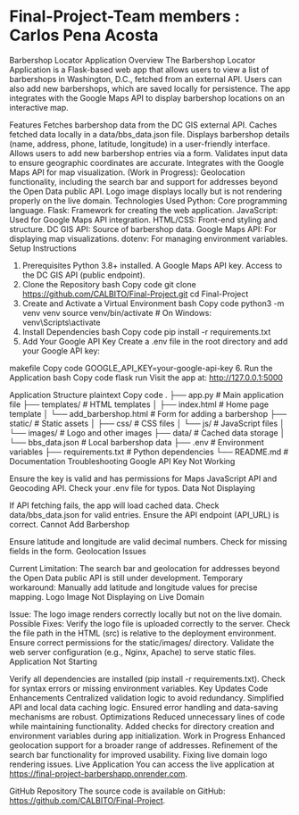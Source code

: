 # Final-Project-Team members : Carlos Pena Acosta

Barbershop Locator Application
Overview
The Barbershop Locator Application is a Flask-based web app that allows users to view a list of barbershops in Washington, D.C., fetched from an external API. Users can also add new barbershops, which are saved locally for persistence. The app integrates with the Google Maps API to display barbershop locations on an interactive map.

Features
Fetches barbershop data from the DC GIS external API.
Caches fetched data locally in a data/bbs_data.json file.
Displays barbershop details (name, address, phone, latitude, longitude) in a user-friendly interface.
Allows users to add new barbershop entries via a form.
Validates input data to ensure geographic coordinates are accurate.
Integrates with the Google Maps API for map visualization.
(Work in Progress):
Geolocation functionality, including the search bar and support for addresses beyond the Open Data public API.
Logo image displays locally but is not rendering properly on the live domain.
Technologies Used
Python: Core programming language.
Flask: Framework for creating the web application.
JavaScript: Used for Google Maps API integration.
HTML/CSS: Front-end styling and structure.
DC GIS API: Source of barbershop data.
Google Maps API: For displaying map visualizations.
dotenv: For managing environment variables.
Setup Instructions
1. Prerequisites
Python 3.8+ installed.
A Google Maps API key.
Access to the DC GIS API (public endpoint).
2. Clone the Repository
bash
Copy code
git clone https://github.com/CALBITO/Final-Project.git
cd Final-Project
3. Create and Activate a Virtual Environment
bash
Copy code
python3 -m venv venv
source venv/bin/activate  # On Windows: venv\Scripts\activate
4. Install Dependencies
bash
Copy code
pip install -r requirements.txt
5. Add Your Google API Key
Create a .env file in the root directory and add your Google API key:

makefile
Copy code
GOOGLE_API_KEY=your-google-api-key
6. Run the Application
bash
Copy code
flask run
Visit the app at: http://127.0.0.1:5000

Application Structure
plaintext
Copy code
.
├── app.py                 # Main application file
├── templates/             # HTML templates
│   ├── index.html         # Home page template
│   └── add_barbershop.html # Form for adding a barbershop
├── static/                # Static assets
│   ├── css/               # CSS files
│   └── js/                # JavaScript files
│   └── images/            # Logo and other images
├── data/                  # Cached data storage
│   └── bbs_data.json      # Local barbershop data
├── .env                   # Environment variables
├── requirements.txt       # Python dependencies
└── README.md              # Documentation
Troubleshooting
Google API Key Not Working

Ensure the key is valid and has permissions for Maps JavaScript API and Geocoding API.
Check your .env file for typos.
Data Not Displaying

If API fetching fails, the app will load cached data. Check data/bbs_data.json for valid entries.
Ensure the API endpoint (API_URL) is correct.
Cannot Add Barbershop

Ensure latitude and longitude are valid decimal numbers.
Check for missing fields in the form.
Geolocation Issues

Current Limitation: The search bar and geolocation for addresses beyond the Open Data public API is still under development.
Temporary workaround: Manually add latitude and longitude values for precise mapping.
Logo Image Not Displaying on Live Domain

Issue: The logo image renders correctly locally but not on the live domain.
Possible Fixes:
Verify the logo file is uploaded correctly to the server.
Check the file path in the HTML (src) is relative to the deployment environment.
Ensure correct permissions for the static/images/ directory.
Validate the web server configuration (e.g., Nginx, Apache) to serve static files.
Application Not Starting

Verify all dependencies are installed (pip install -r requirements.txt).
Check for syntax errors or missing environment variables.
Key Updates
Code Enhancements
Centralized validation logic to avoid redundancy.
Simplified API and local data caching logic.
Ensured error handling and data-saving mechanisms are robust.
Optimizations
Reduced unnecessary lines of code while maintaining functionality.
Added checks for directory creation and environment variables during app initialization.
Work in Progress
Enhanced geolocation support for a broader range of addresses.
Refinement of the search bar functionality for improved usability.
Fixing live domain logo rendering issues.
Live Application
You can access the live application at https://final-project-barbershapp.onrender.com.

GitHub Repository
The source code is available on GitHub: https://github.com/CALBITO/Final-Project.
